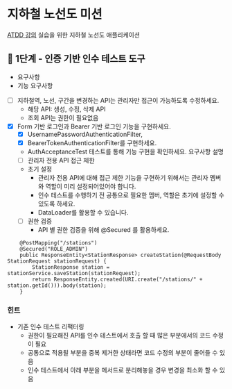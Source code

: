 # 지하철 노선도 미션
[ATDD 강의](https://edu.nextstep.camp/c/R89PYi5H) 실습을 위한 지하철 노선도 애플리케이션

## 🚀 1단계 - 인증 기반 인수 테스트 도구

- 요구사항
- 기능 요구사항 
- [ ] 지하철역, 노선, 구간을 변경하는 API는 관리자만 접근이 가능하도록 수정하세요. 
  - 해당 API: 생성, 수정, 삭제 API 
  - 조회 API는 권한이 필요없음
- [x] Form 기반 로그인과 Bearer 기반 로그인 기능을 구현하세요.
  - [x] UsernamePasswordAuthenticationFilter, 
  - [x] BearerTokenAuthenticationFilter를 구현하세요.
  - AuthAcceptanceTest 테스트를 통해 기능 구현을 확인하세요.
요구사항 설명
  - [ ] 관리자 전용 API 접근 제한
  - 초기 설정
    - 관리자 전용 API에 대해 접근 제한 기능을 구현하기 위해서는 관리자 멤버와 역할이 미리 설정되어있어야 합니다.
    - 인수 테스트를 수행하기 전 공통으로 필요한 멤버, 역할은 초기에 설정할 수 있도록 하세요.
    - DataLoader를 활용할 수 있습니다.
  - [ ] 권한 검증
    - API 별 권한 검증을 위해 @Secured 를 활용하세요.
```
    @PostMapping("/stations")
    @Secured("ROLE_ADMIN")
    public ResponseEntity<StationResponse> createStation(@RequestBody StationRequest stationRequest) {
        StationResponse station = stationService.saveStation(stationRequest);
        return ResponseEntity.created(URI.create("/stations/" + station.getId())).body(station);
    }
```

### 힌트
- 기존 인수 테스트 리팩터링 
  - 권한이 필요해진 API를 인수 테스트에서 호출 할 때 많은 부분에서의 코드 수정이 필요 
  - 공통으로 적용될 부분을 중복 제거한 상태라면 코드 수정의 부분이 줄어들 수 있음 
  - 인수 테스트에서 아래 부분을 메서드로 분리해놓을 경우 변경을 최소화 할 수 있음